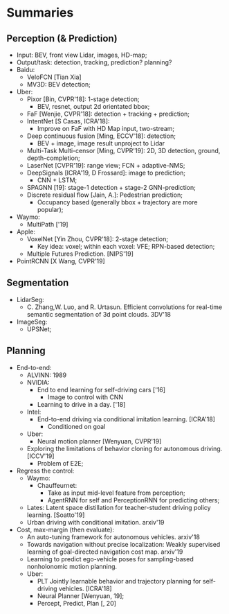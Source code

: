 # Summaries

## Perception (& Prediction)
- Input: BEV, front view Lidar, images, HD-map;
- Output/task: detection, tracking, prediction? planning?
- Baidu:
	- VeloFCN [Tian Xia]	
	- MV3D: BEV detection;
- Uber:
	- Pixor [Bin, CVPR'18]: 1-stage detection;
		- BEV, resnet, output 2d orientated bbox;
	- FaF [Wenjie, CVPR'18]: detection + tracking + prediction;
	- IntentNet [S Casas, ICRA'18]:
		- Improve on FaF with HD Map input, two-stream;
	- Deep continuous fusion [Ming, ECCV'18]: detection;
		- BEV + image, image result unproject to Lidar
	- Multi-Task Multi-censor [Ming, CVPR'19]: 2D, 3D detection, ground, depth-completion;
	- LaserNet [CVPR'19]: range view; FCN + adaptive-NMS;
	- DeepSignals [ICRA'19, D Frossard]: image to prediction;
		- CNN + LSTM;
	- SPAGNN [19]: stage-1 detection + stage-2 GNN-prediction;
	- Discrete residual flow [Jain, A.]: Pedestrian prediction;
		- Occupancy based (generally bbox + trajectory are more popular);
- Waymo:
	- MultiPath ['19]
- Apple:
	- VoxelNet [Yin Zhou, CVPR'18]: 2-stage detection;
		- Key idea: voxel; within each voxel: VFE; RPN-based detection;
	- Multiple Futures Prediction. [NIPS'19]
- PointRCNN [X Wang, CVPR'19]

## Segmentation
- LidarSeg:
	- C. Zhang,W. Luo, and R. Urtasun. Efficient convolutions for real-time semantic segmentation of 3d point clouds. 3DV'18
- ImageSeg:
	- UPSNet;

## Planning
- End-to-end:
	- ALVINN: 1989
	- NVIDIA:
		- End to end learning for self-driving cars ['16]
			- Image to control with CNN
		- Learning to drive in a day. ['18]
	- Intel:
		- End-to-end driving via conditional imitation learning. [ICRA'18]
			- Conditioned on goal
	- Uber:
		- Neural motion planner [Wenyuan, CVPR'19]
	- Exploring the limitations of behavior cloning for autonomous driving. [ICCV'19]
		- Problem of E2E;
- Regress the control:
	- Waymo:
		- Chauffeurnet:
			- Take as input mid-level feature from perception;
			- AgentRNN for self and PerceptionRNN for predicting others;
	- Lates: Latent space distillation for teacher-student driving policy learning. [Soatto'19]
	- Urban driving with conditional imitation. arxiv'19
- Cost, max-margin (then evaluate):
	- An auto-tuning framework for autonomous vehicles. arxiv'18
	- Towards navigation without precise localization: Weakly supervised learning of goal-directed navigation cost map. arxiv'19
	- Learning to predict ego-vehicle poses for sampling-based nonholonomic motion planning.
	- Uber:
		- PLT Jointly learnable behavior and trajectory planning for self-driving vehicles. [ICRA'18]
		- Neural Planner [Wenyuan, 19];
		- Percept, Predict, Plan [, 20]
